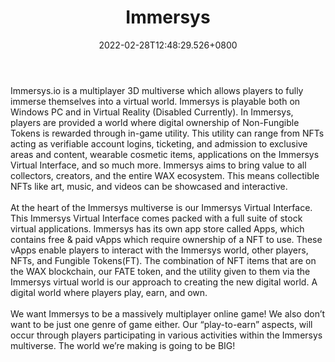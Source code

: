 ﻿---
title: "Immersys"
description: "A multiplayer immersive NFT metaverse game."
lead: "A multiplayer immersive NFT metaverse game."
date: 2022-02-28T12:48:29.526+0800
lastmod: 2022-02-28T12:48:29.526+0800
draft: false
featuredImage: ["100_immerys.jpg"]
score: "13"
status: "Live"
blockchain: ["WAX"]
nft_support: "Yes"
free_to_play: "NFT"
play_to_earn: ["NFT"]
website: "https://immersys.io/?utm_source=PlayToEarn.net&utm_medium=organic&utm_campaign=gamepage"
twitter: "https://twitter.com/Immersys"
discord: "https://discord.com/invite/FRaARckqsD"
telegram: "https://t.me/ImmerSys"
github: 
youtube: 
twitch: 
facebook: "https://www.facebook.com/immersys"
instagram: 
reddit: 
medium: 
steam: 
gitbook: 
googleplay: 
appstore: 

  
    
categories: ["games"]
games: ["Mining","MMORPG","Virtual-Reality"]
toc: false
pinned: false
weight: 
---
Immersys.io is a multiplayer 3D multiverse which allows players to fully immerse themselves into a virtual world. Immersys is playable both on Windows PC and in Virtual Reality (Disabled Currently). In Immersys, players are provided a world where digital ownership of Non-Fungible Tokens is rewarded through in-game utility. This utility can range from NFTs acting as verifiable account logins, ticketing, and admission to exclusive areas and content, wearable cosmetic items, applications on the Immersys Virtual Interface, and so much more. Immersys aims to bring value to all collectors, creators, and the entire WAX ecosystem. This means collectible NFTs like art, music, and videos can be showcased and interactive.<br> <br> At the heart of the Immersys multiverse is our Immersys Virtual Interface. This Immersys Virtual Interface comes packed with a full suite of stock virtual applications. Immersys has its own app store called Apps, which contains free &amp; paid vApps which require ownership of a NFT to use. These vApps enable players to interact with the Immersys world, other players, NFTs, and Fungible Tokens(FT). The combination of NFT items that are on the WAX blockchain, our FATE token, and the utility given to them via the Immersys virtual world is our approach to creating the new digital world. A digital world where players play, earn, and own.<br> <br> We want Immersys to be a massively multiplayer online game! We also don’t want to be just one genre of game either. Our “play-to-earn” aspects, will occur through players participating in various activities within the Immersys multiverse. The world we’re making is going to be BIG!